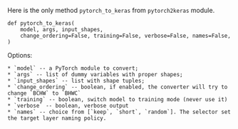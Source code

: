 Here is the only method `pytorch_to_keras` from `pytorch2keras` module.

```
def pytorch_to_keras(
    model, args, input_shapes,
    change_ordering=False, training=False, verbose=False, names=False,
)
```

Options:

	* `model` -- a PyTorch module to convert;
	* `args` -- list of dummy variables with proper shapes;
	* `input_shapes` -- list with shape tuples;
	* `change_ordering` -- boolean, if enabled, the converter will try to change `BCHW` to `BHWC`
	* `training` -- boolean, switch model to training mode (never use it)
	* `verbose` -- boolean, verbose output
	* `names` -- choice from [`keep`, `short`, `random`]. The selector set the target layer naming policy.
